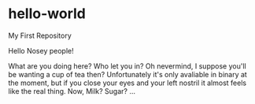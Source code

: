 # hello-world
My First Repository

Hello Nosey people!

What are you doing here? Who let you in? Oh nevermind, I suppose you'll be wanting a cup of tea then? Unfortunately it's only avaliable in binary at the moment, but if you close your eyes and your left nostril it almost feels like the real thing. Now, Milk? Sugar? ...
